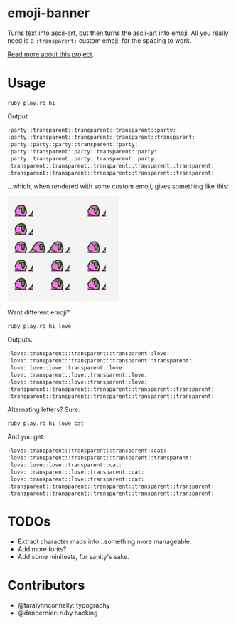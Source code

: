 # emoji-banner

Turns text into ascii-art, but then turns the ascii-art into emoji. All you really need is a `:transparent:` custom emoji, for the spacing to work.

[Read more about this project](https://designischoice.com/projects/emoji-banners/).

# Usage

    ruby play.rb hi

Output:

    :party::transparent::transparent::transparent::party:
    :party::transparent::transparent::transparent::transparent:
    :party::party::party::transparent::party:
    :party::transparent::party::transparent::party:
    :party::transparent::party::transparent::party:
    :transparent::transparent::transparent::transparent::transparent:
    :transparent::transparent::transparent::transparent::transparent:

...which, when rendered with some custom emoji, gives something like this:

![](screenshot.png)

Want different emoji?

    ruby play.rb hi love

Outputs:

    :love::transparent::transparent::transparent::love:
    :love::transparent::transparent::transparent::transparent:
    :love::love::love::transparent::love:
    :love::transparent::love::transparent::love:
    :love::transparent::love::transparent::love:
    :transparent::transparent::transparent::transparent::transparent:
    :transparent::transparent::transparent::transparent::transparent:

Alternating letters? Sure:

    ruby play.rb hi love cat

And you get:

    :love::transparent::transparent::transparent::cat:
    :love::transparent::transparent::transparent::transparent:
    :love::love::love::transparent::cat:
    :love::transparent::love::transparent::cat:
    :love::transparent::love::transparent::cat:
    :transparent::transparent::transparent::transparent::transparent:
    :transparent::transparent::transparent::transparent::transparent:

# TODOs

* Extract character maps into...something more manageable.
* Add more fonts?
* Add some minitests, for sanity's sake.

# Contributors

* @taralynnconnelly: typography
* @danbernier: ruby hacking
